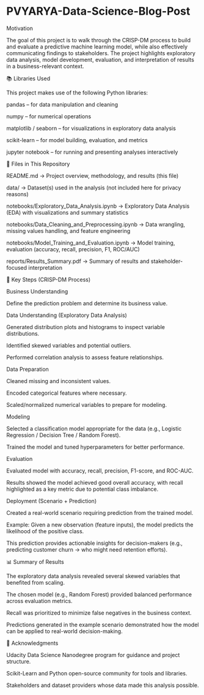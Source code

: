 # PVYARYA-Data-Science-Blog-Post
Motivation

The goal of this project is to walk through the CRISP-DM process to build and evaluate a predictive machine learning model, while also effectively communicating findings to stakeholders. The project highlights exploratory data analysis, model development, evaluation, and interpretation of results in a business-relevant context.

📚 Libraries Used

This project makes use of the following Python libraries:

pandas – for data manipulation and cleaning

numpy – for numerical operations

matplotlib / seaborn – for visualizations in exploratory data analysis

scikit-learn – for model building, evaluation, and metrics

jupyter notebook – for running and presenting analyses interactively

📂 Files in This Repository

README.md → Project overview, methodology, and results (this file)

data/ → Dataset(s) used in the analysis (not included here for privacy reasons)

notebooks/Exploratory_Data_Analysis.ipynb → Exploratory Data Analysis (EDA) with visualizations and summary statistics

notebooks/Data_Cleaning_and_Preprocessing.ipynb → Data wrangling, missing values handling, and feature engineering

notebooks/Model_Training_and_Evaluation.ipynb → Model training, evaluation (accuracy, recall, precision, F1, ROC/AUC)

reports/Results_Summary.pdf → Summary of results and stakeholder-focused interpretation

🔎 Key Steps (CRISP-DM Process)

Business Understanding

Define the prediction problem and determine its business value.

Data Understanding (Exploratory Data Analysis)

Generated distribution plots and histograms to inspect variable distributions.

Identified skewed variables and potential outliers.

Performed correlation analysis to assess feature relationships.

Data Preparation

Cleaned missing and inconsistent values.

Encoded categorical features where necessary.

Scaled/normalized numerical variables to prepare for modeling.

Modeling

Selected a classification model appropriate for the data (e.g., Logistic Regression / Decision Tree / Random Forest).

Trained the model and tuned hyperparameters for better performance.

Evaluation

Evaluated model with accuracy, recall, precision, F1-score, and ROC-AUC.

Results showed the model achieved good overall accuracy, with recall highlighted as a key metric due to potential class imbalance.

Deployment (Scenario + Prediction)

Created a real-world scenario requiring prediction from the trained model.

Example: Given a new observation (feature inputs), the model predicts the likelihood of the positive class.

This prediction provides actionable insights for decision-makers (e.g., predicting customer churn → who might need retention efforts).

📊 Summary of Results

The exploratory data analysis revealed several skewed variables that benefited from scaling.

The chosen model (e.g., Random Forest) provided balanced performance across evaluation metrics.

Recall was prioritized to minimize false negatives in the business context.

Predictions generated in the example scenario demonstrated how the model can be applied to real-world decision-making.

🙏 Acknowledgments

Udacity Data Science Nanodegree program for guidance and project structure.

Scikit-Learn and Python open-source community for tools and libraries.

Stakeholders and dataset providers whose data made this analysis possible.
